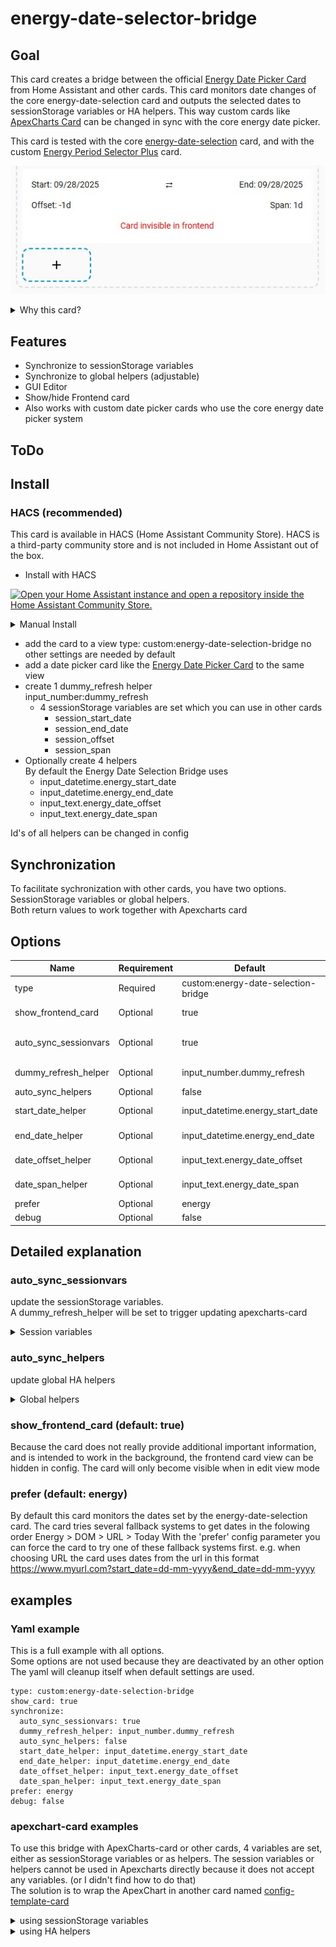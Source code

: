 # energy-date-selector-bridge
## Goal
This card creates a bridge between the official [Energy Date Picker Card](https://www.home-assistant.io/dashboards/energy/#energy-date-picker) from Home Assistant and other cards.
This card monitors date changes of the core energy-date-selection card and outputs the selected dates to sessionStorage variables or HA helpers.
This way custom cards like [ApexCharts Card](https://github.com/RomRider/apexcharts-card) can be changed in sync with the core energy date picker.

This card is tested with the core [energy-date-selection](https://www.home-assistant.io/dashboards/energy/#energy-date-picker) card,
and with the custom [Energy Period Selector Plus](https://github.com/flixlix/energy-period-selector-plus) card.

![energy-date-selection-bridge](energy-date-selection-bridge.jpg)

<details>
<summary>Why this card?</summary>
  
When I first started with Home Assistant I soon stumbled upon a problem with the core Energy Date Picker. It was not able to communicate with other cards like [ApexCharts Card](https://github.com/RomRider/apexcharts-card)
I noticed I was not alone and many people where asking for this functionality for a long time.
After fidling around with other cards like [Energy Period Selector Plus](https://github.com/flixlix/energy-period-selector-plus) I did not find a solid solution and decided to start my own card to solve this problem. First I wanted to create an new datepicker with more options, but there are already such custom date pickers. so I decided to create a card that would work as a bridge between the date pickers already available and apexcharts-card.

</details>

## Features
- Synchronize to sessionStorage variables
- Synchronize to global helpers (adjustable)
- GUI Editor
- Show/hide Frontend card
- Also works with custom date picker cards who use the core energy date picker system
## ToDo

  
## Install
### HACS (recommended)
This card is available in HACS (Home Assistant Community Store). HACS is a third-party community store and is not included in Home Assistant out of the box.

- Install with HACS

[![Open your Home Assistant instance and open a repository inside the Home Assistant Community Store.](https://my.home-assistant.io/badges/hacs_repository.svg)](https://my.home-assistant.io/redirect/hacs_repository/?owner=VedeeM&repository=energy-date-selection-bridge&category=dashboard)

<details>
<summary>Manual Install</summary>

Save the energy-date-selection-bridge.js file in the following location

    www/energy-date-selection/energy-date-selection-bridge.js
Add the file to your HA resources, by adding the following lines to your configuration.yaml file
Or in the UI Settings > dashboards > Resources

    resources:
      - url: /local/energy-date-selection-bridge/energy-date-selection-bridge.js
        type: module

</details>

- add the card to a view
    type: custom:energy-date-selection-bridge
    no other settings are needed by default
- add a date picker card like the [Energy Date Picker Card](https://www.home-assistant.io/dashboards/energy/#energy-date-picker) to the same view
- create 1 dummy_refresh helper\
    input_number:dummy_refresh
    - 4 sessionStorage variables are set which you can use in other cards
      - session_start_date
      - session_end_date
      - session_offset
      - session_span
- Optionally create 4 helpers\
  By default the Energy Date Selection Bridge uses
  - input_datetime.energy_start_date
  - input_datetime.energy_end_date
  - input_text.energy_date_offset
  - input_text.energy_date_span
  
Id's of all helpers can be changed in config

## Synchronization
To facilitate sychronization with other cards, you have two options.\
SessionStorage variables or global helpers.\
Both return values to work together with Apexcharts card

## Options
|Name                 |Requirement|Default                             |Description                         |Options       |
|---------------------|-----------|------------------------------------|------------------------------------|--------------|
|type                 |Required   |custom:energy-date-selection-bridge |                                    |              |
|show_frontend_card   |Optional   |true                                |Show the frontend card              |true/false    |
|auto_sync_sessionvars|Optional   |true                                |Sync with sessionStorage variables  |true/false    |
|dummy_refresh_helper |Optional   |input_number.dummy_refresh          |id of the dummy_refresh_helper      |              |
|auto_sync_helpers    |Optional   |false                               |Sync with HA helpers                |true/false    |
|start_date_helper    |Optional   |input_datetime.energy_start_date    |id of the start_date_helper         |              |
|end_date_helper      |Optional   |input_datetime.energy_end_date      |id of the end_date_helper           |              |
|date_offset_helper   |Optional   |input_text.energy_date_offset       |id of the date_offset_helper        |              |
|date_span_helper     |Optional   |input_text.energy_date_span         |id of the date_span_helper          |              |
|prefer               |Optional   |energy                              |prefered date source                |energy/dom/url|
|debug                |Optional   |false                               |Show console debug                  |true/false    |

## Detailed explanation
### auto_sync_sessionvars
update the sessionStorage variables.\
A dummy_refresh_helper will be set to trigger updating apexcharts-card

<details>
<summary>Session variables</summary>
With this method each browser session can have it's own independend date values.

Session variables are stored temporarily in the browsers session storage.
This means they only remain during the active browser session.
Each browser session will have its own independent variables, which will reset after closing or refreshing the browser.
|variable name     |default|javascript call                             |
|------------------|-------|--------------------------------------------|
|session_start_date|today  |sessionStorage.getItem('session_start_date')|
|session_end_date  |today  |sessionStorage.getItem('session_end_date')  |
|session_offset    |-0d    |sessionStorage.getItem('session_offset')    |
|session_span      |1d     |sessionStorage.getItem('session_span')      |

Unfortunately apexcharts-card does not refresh natively on a change of sessionStorage variables, but only on changing entities.
A workaround for this is to create a helper which triggers a refresh.
This helper will also be global, but it only triggers a reload of the apexcharts-card
On changes you will notice a global refresh of this helper, but the session variables itself will remain independed. 

|helper name       |default|default helper id               |
|------------------|-------|--------------------------------|
|dummy_refresh     |       |input_number.dummy_refresh      |
</details>

### auto_sync_helpers 
update global HA helpers
<details>
<summary>Global helpers</summary>
With this method the date values will change for all users and browser simultaneously.

Helpers in HA are global, which means each time they change, the change affects every user, screen or browser.
You need to add these helpers to HA yourself.
You can name them according to the default helper ids
If you want to use other names, you need to specify these in the configuration.
|helper name       |default|default helper id               |
|------------------|-------|--------------------------------|
|start_date_helper |today  |input_datetime.energy_start_date|
|end_date_helper   |today  |input_datetime.energy_end_date  |
|date_offset_helper|-0d    |input_text.energy_date_offset   |
|date_span_helper  |1d     |input_text.energy_date_span     |
</details>

### show_frontend_card (default: true)
Because the card does not really provide additional important information, and is intended to work in the background, the frontend card view can be hidden in config. The card will only become visible when in edit view mode
### prefer (default: energy)
By default this card monitors the dates set by the energy-date-selection card.
The card tries several fallback systems to get dates in the folowing order
Energy > DOM > URL > Today
With the 'prefer' config parameter you can force the card to try one of these fallback systems first.
e.g. when choosing URL the card uses dates from the url in this format https://www.myurl.com?start_date=dd-mm-yyyy&end_date=dd-mm-yyyy

## examples
### Yaml example
This is a full example with all options.\
Some options are not used because they are deactivated by an other option\
The yaml will cleanup itself when default settings are used.

    type: custom:energy-date-selection-bridge
    show_card: true
    synchronize:
      auto_sync_sessionvars: true
      dummy_refresh_helper: input_number.dummy_refresh
      auto_sync_helpers: false
      start_date_helper: input_datetime.energy_start_date
      end_date_helper: input_datetime.energy_end_date
      date_offset_helper: input_text.energy_date_offset
      date_span_helper: input_text.energy_date_span
    prefer: energy
    debug: false

### apexchart-card examples
To use this bridge with ApexCharts-card or other cards, 4 variables are set, either as sessionStorage variables or as helpers.
The session variables or helpers cannot be used in Apexcharts directly because it does not accept any variables. (or I didn't find how to do that)\
The solution is to wrap the ApexChart in another card named [config-template-card](https://github.com/iantrich/config-template-card)

<details>
<summary>using sessionStorage variables</summary>
The date selector stores the start date, end date, offset and span, by default, in session variables.\
Especially span and offset are needed for apexcharts.
To trigger the apexcharts to change when the session variables change, a dummy_refresh_helper is needed.

#### Needed
- [energy-date-selection-bridge](https://github.com/VedeeM/energy-date-selection-bridge)
- [energy-date-selection](https://www.home-assistant.io/dashboards/energy/#energy-date-picker)
- [ApexCharts-Card](https://github.com/RomRider/apexcharts-card)
- [config-template-card](https://github.com/iantrich/config-template-card)
- 1 input_number helper to trigger the card update

#### The apexcharts card
The template sensors cannot be used in Apexcharts directly because it does not accept any variables. (or I didn't find how to do that)\
The solution is to wrap the ApexChart in another card named [config-template-card](https://github.com/iantrich/config-template-card)\
This example brings everything together.

    type: energy-date-selection

    type: custom:energy-date-selection-bridge
    show_frontend_card: false  // hide card from frontend

    type: custom:config-template-card          // Card adds the ability to use variables
    variables:
      OFFSET: sessionStorage.getItem('session_span')
      SPAN: sessionStorage.getItem('session_offset')
    entities:
      - sensor.my_energy_daily
      - input_number.dummy_refresh               // needed, to trigger the card refresh
    card:
      type: custom:apexcharts-card             // the actual apexchart
      graph_span: ${SPAN}
      span:
        start: day
        offset: ${OFFSET}
      series:
        - entity: sensor.my_energy_daily
          name: energie
</details>

<details>
<summary>using HA helpers</summary>
To use HA helpers two input_text helpers are needed to store the span and offset.
Optionally you can add two date/time helpers to store the start and end date.
This is not needed for the functioning of apexcharts, but can be used in a title for example.

#### Needed
- [energy-date-selection-bridge](https://github.com/VedeeM/energy-date-selection-bridge)
- [energy-date-selection](https://www.home-assistant.io/dashboards/energy/#energy-date-picker)
- [ApexCharts-Card](https://github.com/RomRider/apexcharts-card)
- [config-template-card](https://github.com/iantrich/config-template-card)
- 2 input_text helpers
- 2 date/time helpers (optional)

#### The apexcharts card
    type: energy-date-selection

    type: custom:energy-date-selection-bridge
    show_frontend_card: false  // hide card from frontend
    synchronize:
      auto_sync_helpers: true
      start_date_helper: input_datetime.energy_start_date
      end_date_helper: input_datetime.energy_end_date
      date_offset_helper: input_text.energy_date_offset
      date_span_helper: input_text.energy_date_span
    
    type: custom:config-template-card          // Card adds the ability to use variables
    variables:
      OFFSET: states['sensor.energy_date_offset'].state
      SPAN: states['sensor.energy_date_span'].state
    entities:
      - sensor.my_energy_daily
      - sensor.energy_date_offset              // needed to trigger the update when this helper changes
      - sensor.energy_date_span                // needed to trigger the update when this helper changes
    card:
      type: custom:apexcharts-card             // the actual apexchart
      graph_span: ${SPAN}
      span:
        start: day
        offset: ${OFFSET}
      series:
        - entity: sensor.my_energy_daily
          name: energie
</details>
